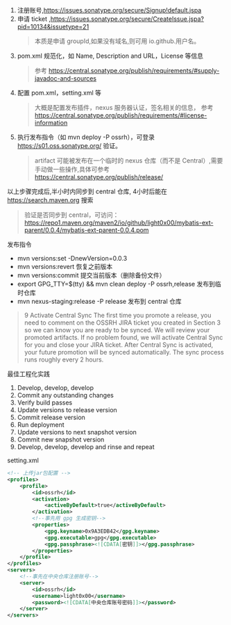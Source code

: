 1. 注册账号,https://issues.sonatype.org/secure/Signup!default.jspa
2. 申请 ticket ,https://issues.sonatype.org/secure/CreateIssue.jspa?pid=10134&issuetype=21
   > 本质是申请 groupId,如果没有域名,则可用 io.github.用户名。
3. pom.xml 规范化，如 Name, Description and URL，License 等信息
   > 参考 https://central.sonatype.org/publish/requirements/#supply-javadoc-and-sources
4. 配置 pom.xml，setting.xml 等
   > 大概是配置发布插件，nexus 服务器认证，签名相关的信息， 参考 https://central.sonatype.org/publish/requirements/#license-information
5. 执行发布指令（如 mvn deploy -P ossrh），可登录 https://s01.oss.sonatype.org/ 验证。
   > artifact 可能被发布在一个临时的 nexus 仓库（而不是 Central）,需要手动做一些操作,具体可参考 https://central.sonatype.org/publish/release/

以上步骤完成后,半小时内同步到 central 仓库, 4小时后能在 https://search.maven.org 搜索

> 验证是否同步到 central，可访问： https://repo1.maven.org/maven2/io/github/light0x00/mybatis-ext-parent/0.0.4/mybatis-ext-parent-0.0.4.pom

发布指令

- mvn versions:set -DnewVersion=0.0.3
- mvn versions:revert 恢复之前版本
- mvn versions:commit 提交当前版本（删除备份文件）
- export GPG_TTY=$(tty) && mvn clean deploy -P ossrh,release 发布到临时仓库
- mvn nexus-staging:release -P release 发布到 central 仓库

> 9 Activate Central Sync
> The first time you promote a release, you need to comment on the OSSRH JIRA ticket you created in Section 3 so we can know you are ready to be synced. We will review your promoted artifacts. If no problem found, we will activate Central Sync for you and close your JIRA ticket.
> After Central Sync is activated, your future promotion will be synced automatically. The sync process runs roughly every 2 hours.

最佳工程化实践

1. Develop, develop, develop
2. Commit any outstanding changes
3. Verify build passes
4. Update versions to release version
5. Commit release version
6. Run deployment
7. Update versions to next snapshot version
8. Commit new snapshot version
9. Develop, develop, develop and rinse and repeat


setting.xml

```xml
<!-- 上传jar包配置 -->
<profiles>
    <profile>
        <id>ossrh</id>
        <activation>
            <activeByDefault>true</activeByDefault>
        </activation>
        <!--事先用 gpg 生成密钥-->
        <properties>
            <gpg.keyname>0x9A3EDB42</gpg.keyname>
            <gpg.executable>gpg</gpg.executable>
            <gpg.passphrase><![CDATA[密钥]]></gpg.passphrase>
        </properties>
    </profile>
</profiles>
<servers>
    <!--事先在中央仓库注册账号-->
    <server>
        <id>ossrh</id>
        <username>light0x00</username>
        <password><![CDATA[中央仓库账号密码]]></password>
    </server>
</servers>
```
